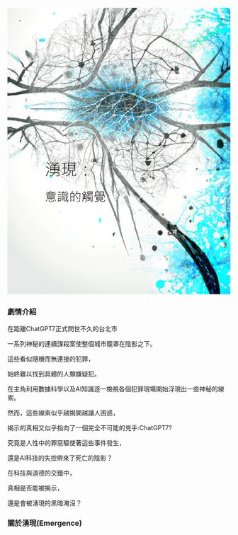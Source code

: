 ![prompt](images/cover.png)
### 劇情介紹

在距離ChatGPT7正式問世不久的台北市  

一系列神秘的連續謀殺案使整個城市籠罩在陰影之下。

這些看似隨機而無連接的犯罪，

始終難以找到具體的人類嫌疑犯。

在主角利用數據科學以及AI知識逐一檢視各個犯罪現場開始浮現出一些神秘的線索。

然而，這些線索似乎越揭開越讓人困惑，

揭示的真相又似乎指向了一個完全不可能的兇手:ChatGPT7?

究竟是人性中的罪惡驅使著這些事件發生，

還是AI科技的失控帶來了死亡的陰影？

在科技與道德的交錯中，

真相是否能被揭示，

還是會被湧現的黑暗淹沒？ 

### 關於湧現(Emergence)

